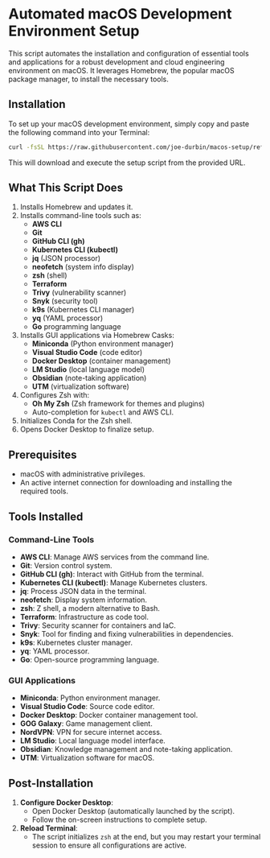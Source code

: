 # Automated macOS Development Environment Setup

This script automates the installation and configuration of essential tools and applications for a robust development and cloud engineering environment on macOS. It leverages Homebrew, the popular macOS package manager, to install the necessary tools.

## Installation

To set up your macOS development environment, simply copy and paste the following command into your Terminal:

```bash
curl -fsSL https://raw.githubusercontent.com/joe-durbin/macos-setup/refs/heads/master/install.sh | bash
```

This will download and execute the setup script from the provided URL.

## What This Script Does

1. Installs Homebrew and updates it.
2. Installs command-line tools such as:
   - **AWS CLI**
   - **Git**
   - **GitHub CLI (gh)**
   - **Kubernetes CLI (kubectl)**
   - **jq** (JSON processor)
   - **neofetch** (system info display)
   - **zsh** (shell)
   - **Terraform**
   - **Trivy** (vulnerability scanner)
   - **Snyk** (security tool)
   - **k9s** (Kubernetes CLI manager)
   - **yq** (YAML processor)
   - **Go** programming language
3. Installs GUI applications via Homebrew Casks:
   - **Miniconda** (Python environment manager)
   - **Visual Studio Code** (code editor)
   - **Docker Desktop** (container management)
   - **LM Studio** (local language model)
   - **Obsidian** (note-taking application)
   - **UTM** (virtualization software)
4. Configures Zsh with:
   - **Oh My Zsh** (Zsh framework for themes and plugins)
   - Auto-completion for `kubectl` and AWS CLI.
5. Initializes Conda for the Zsh shell.
6. Opens Docker Desktop to finalize setup.

## Prerequisites

- macOS with administrative privileges.
- An active internet connection for downloading and installing the required tools.

## Tools Installed

### Command-Line Tools
- **AWS CLI**: Manage AWS services from the command line.
- **Git**: Version control system.
- **GitHub CLI (gh)**: Interact with GitHub from the terminal.
- **Kubernetes CLI (kubectl)**: Manage Kubernetes clusters.
- **jq**: Process JSON data in the terminal.
- **neofetch**: Display system information.
- **zsh**: Z shell, a modern alternative to Bash.
- **Terraform**: Infrastructure as code tool.
- **Trivy**: Security scanner for containers and IaC.
- **Snyk**: Tool for finding and fixing vulnerabilities in dependencies.
- **k9s**: Kubernetes cluster manager.
- **yq**: YAML processor.
- **Go**: Open-source programming language.

### GUI Applications
- **Miniconda**: Python environment manager.
- **Visual Studio Code**: Source code editor.
- **Docker Desktop**: Docker container management tool.
- **GOG Galaxy**: Game management client.
- **NordVPN**: VPN for secure internet access.
- **LM Studio**: Local language model interface.
- **Obsidian**: Knowledge management and note-taking application.
- **UTM**: Virtualization software for macOS.

## Post-Installation

1. **Configure Docker Desktop**:
   - Open Docker Desktop (automatically launched by the script).
   - Follow the on-screen instructions to complete setup.
2. **Reload Terminal**:
   - The script initializes `zsh` at the end, but you may restart your terminal session to ensure all configurations are active.



